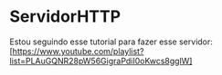 # ServidorHTTP
 
Estou seguindo esse tutorial para fazer esse servidor: [https://www.youtube.com/playlist?list=PLAuGQNR28pW56GigraPdiI0oKwcs8gglW]